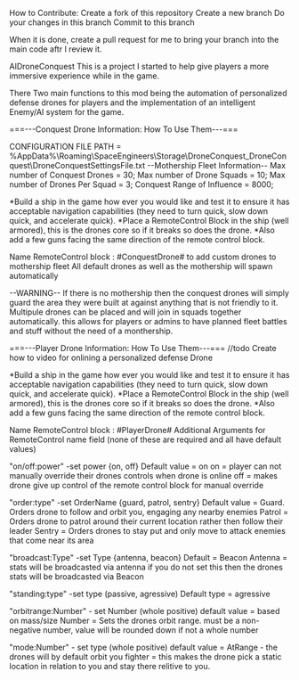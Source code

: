 How to Contribute:
Create a fork of this repository
Create a new branch
Do your changes in this branch
Commit to this branch

When it is done, create a pull request for me to bring your branch into the main code aftr I review it.

AIDroneConquest
This is a project I started to help give players a more immersive experience while in the game.

There Two main functions to this mod being the automation of personalized defense drones for players and the implementation of an intelligent Enemy/AI system for the game.

===---Conquest Drone Information: How To Use Them---===

CONFIGURATION FILE PATH = \%AppData%\Roaming\SpaceEngineers\Storage\DroneConquest_DroneConquest\DroneConquestSettingsFile.txt
--Mothership Fleet Information--
Max number of Conquest Drones = 30;
Max number of Drone Squads = 10;
Max number of Drones Per Squad = 3;
Conquest Range of Influence = 8000;

*Build a ship in the game how ever you would like and test it to ensure it has acceptable navigation capabilities (they need to turn quick, slow down quick, and accelerate quick). *Place a RemoteControl Block in the ship (well armored), this is the drones core so if it breaks so does the drone. *Also add a few guns facing the same direction of the remote control block.

Name RemoteControl block : #ConquestDrone# to add custom drones to mothership fleet
All default drones as well as the mothership will spawn automatically

--WARNING-- If there is no mothership then the conquest drones will simply guard the area they were built at against anything that is not friendly to it. Multipule drones can be placed and will join in squads together automatically. this allows for players or admins to have planned fleet battles and stuff without the need of a monthership.



===---Player Drone Information: How To Use Them---===
//todo Create how to video for onlining a personalized defense Drone

*Build a ship in the game how ever you would like and test it to ensure it has acceptable navigation capabilities (they need to turn quick, slow down quick, and accelerate quick). *Place a RemoteControl Block in the ship (well armored), this is the drones core so if it breaks so does the drone. *Also add a few guns facing the same direction of the remote control block.

Name RemoteControl block : #PlayerDrone# Additional Arguments for RemoteControl name field (none of these are required and all have default values)

"on/off:power" -set power {on, off} Default value = on on = player can not manually override their drones controls when drone is online off = makes drone give up control of the remote control block for manual override

"order:type" -set OrderName {guard, patrol, sentry} Default value = Guard. Orders drone to follow and orbit you, engaging any nearby enemies Patrol = Orders drone to patrol around their current location rather then follow their leader Sentry = Orders drones to stay put and only move to attack enemies that come near its area

"broadcast:Type" -set Type {antenna, beacon} Default = Beacon Antenna = stats will be broadcasted via antenna if you do not set this then the drones stats will be broadcasted via Beacon

"standing:type" -set type (passive, agressive) Default type = agressive

"orbitrange:Number" - set Number (whole positive) default value = based on mass/size Number = Sets the drones orbit range. must be a non-negative number, value will be rounded down if not a whole number

"mode:Number" - set type (whole positive)
default value = AtRange - the drones will by default orbit you
fighter = this makes the drone pick a static location in relation to you and stay there relitive to you.
